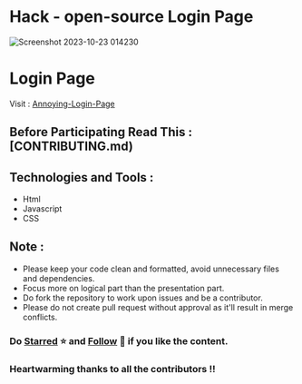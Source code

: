 # Hack - open-source Login Page

![Screenshot 2023-10-23 014230](https://github.com/jaitensahu/Login_page/assets/127736781/4a08bce3-70ec-4d2e-ad87-a3c41ed09068)


# Login Page

Visit : [Annoying-Login-Page](https://jaitensahu.github.io/Login_page/)

## Before Participating Read This : [CONTRIBUTING.md)


## Technologies and Tools :
* Html
* Javascript
* CSS

## Note : 
- Please keep your code clean and formatted, avoid unnecessary files and dependencies.
- Focus more on logical part than the presentation part.
- Do fork the repository to work upon issues and be a contributor.
- Please do not create pull request without approval as it'll result in merge conflicts.

### Do [Starred](https://github.com/jaitensahu/Login_page) ⭐ and [Follow](https://github.com/jaitensahu) 👤 if you like the content.

### Heartwarming thanks to all the contributors !!






